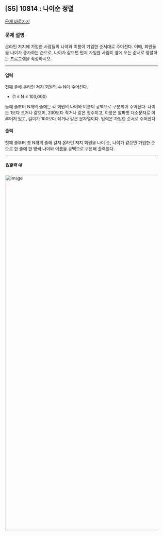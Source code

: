 ## [S5] 10814 : 나이순 정렬

[문제 바로가기](https://www.acmicpc.net/problem/10814)

### 문제 설명
온라인 저지에 가입한 사람들의 나이와 이름이 가입한 순서대로 주어진다.
이때, 회원들을 나이가 증가하는 순으로, 나이가 같으면 먼저 가입한 사람이 앞에 오는 순서로 정렬하는 프로그램을 작성하시오.

---

#### 입력
첫째 줄에 온라인 저지 회원의 수 N이 주어진다.
- (1 ≤ N ≤ 100,000)

둘째 줄부터 N개의 줄에는 각 회원의 나이와 이름이 공백으로 구분되어 주어진다.
나이는 1보다 크거나 같으며, 200보다 작거나 같은 정수이고, 이름은 알파벳 대소문자로 이루어져 있고, 길이가 100보다 작거나 같은 문자열이다.
입력은 가입한 순서로 주어진다.


#### 출력
첫째 줄부터 총 N개의 줄에 걸쳐 온라인 저지 회원을 나이 순, 나이가 같으면 가입한 순으로 한 줄에 한 명씩 나이와 이름을 공백으로 구분해 출력한다.

<hr>

<h5>입출력 예</h5>
<img width="1175" alt="image" src="https://github.com/user-attachments/assets/9fc37942-156b-434b-bc6a-adaff9456eeb">